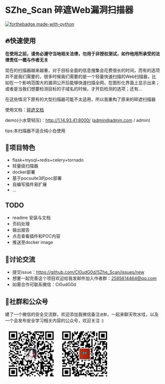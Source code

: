 # SZhe_Scan 碎遮Web漏洞扫描器
[![forthebadge made-with-python](http://ForTheBadge.com/images/badges/made-with-python.svg)](https://www.python.org/)



## :fire:快速使用

**在使用之前，请务必遵守当地相关法律，勿用于非授权测试，如作他用所承受的法律责任一概与作者无关**

现在的扫描器越来越重，对于目标全面的信息搜集会花费很长的时间，而有的选项并不是我们需要的，很多时候我们需要的是一个轻量快速扫描的Web扫描器，比如在一个影响范围大的漏洞公开后能够快速扫描全网，在图形化界面上显示出来；或者是当我们想要检测目标的子域名的时候，才开启检测的选项；还有...

在这些情况下原有的大型扫描器可能不太适用，所以我重构了原来的碎遮扫描器

使用文档：[碎遮文档](https://cl0udg0d.github.io/SZhe_Scan/)

demo(小水管轻压)：http://1.14.93.41:8000/  (admin@admin.com / admin)

tips:本扫描器不适合纯小白使用


## :watermelon:项目特色

+ flask+mysql+redis+celery+tornado
+ 轻量级扫描器
+ docker部署
+ 基于pocsuite3的poc部署
+ 自编写插件易扩展
+ ...


## TODO 
+ readme 安装与文档
+ 页码处理 
+ 输出报告 
+ 点击查看插件和POC内容
+ 推送至docker image

## :moyai:讨论交流

+ 提交issue：https://github.com/Cl0udG0d/SZhe_Scan/issues/new
+ 想要一起完善这个项目欢迎给我发邮件加入作者群：2585614464@qq.com
+ 如需合作可联系微信：Cl0udG0d



## :beer:社群和公众号

建了一个微信的安全交流群，欢迎添加我微信备注`进群`，一起来聊天吹水哇，以及一个会发布安全学习相关内容的公众号，欢迎关注 :)


<div>
    <img  alt="JPG" src="https://github.com/Cl0udG0d/Cl0udG0d/raw/main/images/cgn.jpg"  width="170px" />
    <img  alt="JPG" src="https://github.com/Cl0udG0d/Cl0udG0d/raw/main/images/gzh.jpg"  width="170px" />
</div>

